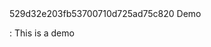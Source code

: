 <key>
  529d32e203fb53700710d725ad75c820
</key>

<name>
  Demo
</name>

<description>:
  This is a demo
</description>
